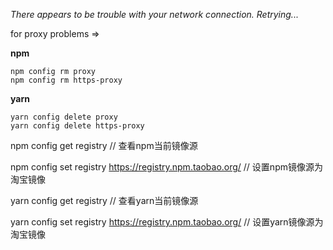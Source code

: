 *There appears to be trouble with your network connection. Retrying...*

for proxy problems =>

**npm**
```shell script
npm config rm proxy
npm config rm https-proxy
```
**yarn**
```
yarn config delete proxy
yarn config delete https-proxy
```

npm config get registry  // 查看npm当前镜像源

npm config set registry https://registry.npm.taobao.org/  // 设置npm镜像源为淘宝镜像

yarn config get registry  // 查看yarn当前镜像源

yarn config set registry https://registry.npm.taobao.org/  // 设置yarn镜像源为淘宝镜像
